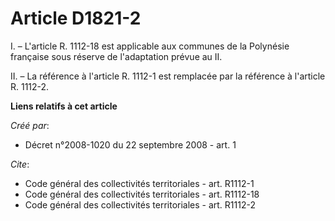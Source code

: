 # Article D1821-2

I. – L'article R. 1112-18 est applicable aux communes de la Polynésie française sous réserve de l'adaptation prévue au II.

II. – La référence à l'article R. 1112-1 est remplacée par la référence à l'article R. 1112-2.

**Liens relatifs à cet article**

_Créé par_:

  - Décret n°2008-1020 du 22 septembre 2008 - art. 1

_Cite_:

  - Code général des collectivités territoriales - art. R1112-1
  - Code général des collectivités territoriales - art. R1112-18
  - Code général des collectivités territoriales - art. R1112-2
